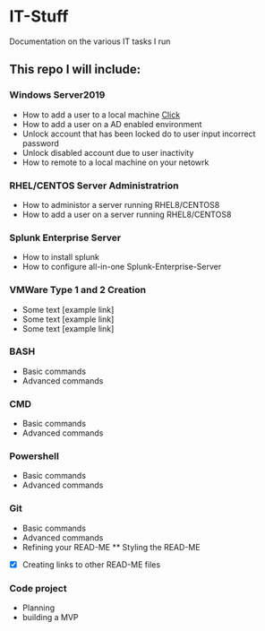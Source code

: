 # IT-Stuff
<p> Documentation on the various IT tasks I run </p>


## This repo I will include:

### Windows Server2019
* How to add a user to a local machine [Click](https://github.com/urmarc443/IT-Stuff/blob/main/addANewUserToALocalMachine)
* How to add a user on a AD enabled environment
* Unlock account that has been locked do to user input incorrect password
* Unlock disabled account due to user inactivity
* How to remote to a local machine on your netowrk

### RHEL/CENTOS Server Administratrion
* How to administor a server running RHEL8/CENTOS8
* How to add a user on a server running RHEL8/CENTOS8

### Splunk Enterprise Server
* How to install splunk
* How to configure all-in-one Splunk-Enterprise-Server
  
### VMWare Type 1 and 2 Creation
* Some text [example link]
* Some text [example link]
* Some text [example link]

### BASH
* Basic commands
* Advanced commands

### CMD
* Basic commands
* Advanced commands

### Powershell
* Basic commands
* Advanced commands

### Git
* Basic commands
* Advanced commands
* Refining your READ-ME
** Styling the READ-ME
- [x] Creating links to other READ-ME files
    
### Code project
* Planning
* building a MVP
